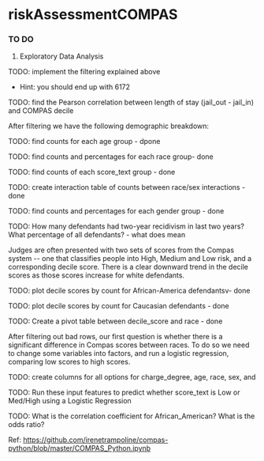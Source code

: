 # riskAssessmentCOMPAS

### TO DO
1. Exploratory Data Analysis 

TODO: implement the filtering explained above

- Hint: you should end up with 6172

TODO: find the Pearson correlation between length of stay (jail_out - jail_in) and COMPAS decile


After filtering we have the following demographic breakdown:


TODO: find counts for each age group - dpone

TODO: find counts and percentages for each race group- done 

TODO: find counts of each score_text group - done 


TODO: create interaction table of counts between race/sex interactions - done

TODO: find counts and percentages for each gender group - done 

TODO: How many defendants had two-year recidivism in last two years? What percentage of all defendants? - what does mean 


Judges are often presented with two sets of scores from the Compas system -- one that classifies people into High, Medium and Low risk, and a corresponding decile score. There is a clear downward trend in the decile scores as those scores increase for white defendants.


TODO: plot decile scores by count for African-America defendantsv- done 

TODO: plot decile scores by count for Caucasian defendants - done 

TODO: Create a pivot table between decile_score and race - done 


After filtering out bad rows, our first question is whether there is a significant difference in Compas scores between races. To do so we need to change some variables into factors, and run a logistic regression, comparing low scores to high scores.


TODO: create columns for all options for charge_degree, age, race, sex, and 

TODO: Run these input features to predict whether score_text is Low or Med/High using a Logistic Regression

TODO: What is the correlation coefficient for African_American? What is the odds ratio?


Ref: https://github.com/irenetrampoline/compas-python/blob/master/COMPAS_Python.ipynb



